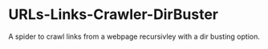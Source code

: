 # URLs-Links-Crawler-DirBuster
A spider to crawl links from a webpage recursivley with a dir busting option.
